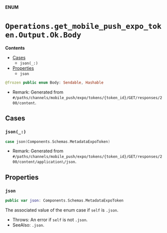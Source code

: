 **ENUM**

# `Operations.get_mobile_push_expo_token.Output.Ok.Body`

**Contents**

- [Cases](#cases)
  - `json(_:)`
- [Properties](#properties)
  - `json`

```swift
@frozen public enum Body: Sendable, Hashable
```

- Remark: Generated from `#/paths/channels/mobile_push/expo/tokens/{token_id}/GET/responses/200/content`.

## Cases
### `json(_:)`

```swift
case json(Components.Schemas.MetadataExpoToken)
```

- Remark: Generated from `#/paths/channels/mobile_push/expo/tokens/{token_id}/GET/responses/200/content/application\/json`.

## Properties
### `json`

```swift
public var json: Components.Schemas.MetadataExpoToken
```

The associated value of the enum case if `self` is `.json`.

- Throws: An error if `self` is not `.json`.
- SeeAlso: `.json`.
